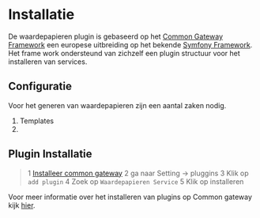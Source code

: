 # Installatie

De waardepapieren plugin is gebaseerd op het [Common Gateway Framework]() een europese uitbreiding op het bekende [Symfony Framework](). Het frame work ondersteund van zichzelf een plugin structuur voor het installeren van services.

## Configuratie

Voor het generen van waardepapieren zijn een aantal zaken nodig.

1. Templates
2. 


## Plugin Installatie

> 1 [Installeer common gateway]()
> 2 ga naar Setting -> pluggins
> 3 Klik op `add plugin`
> 4 Zoek op `Waardepapieren Service`
> 5 Klik op installeren

Voor meer informatie over het installeren van plugins op Common gateway kijk [hier]().